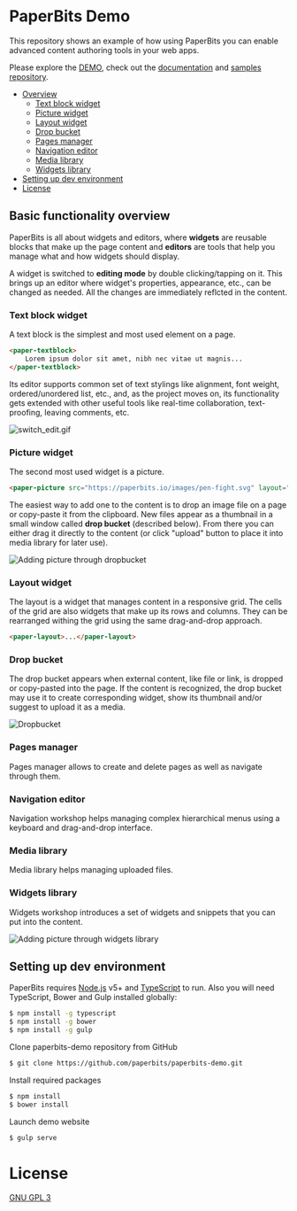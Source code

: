 # PaperBits Demo

This repository shows an example of how using PaperBits you can enable advanced content authoring tools in your web apps.

Please explore the [DEMO](https://paperbits.io), check out the [documentation](https://github.com/paperbits/paperbits-knockout/wiki) and [samples repository](https://github.com/paperbits/paperbits-samples).

- [Overview](#text-block)
    - [Text block widget](#text-block)
    - [Picture widget](#picture)
    - [Layout widget](#layout)
    - [Drop bucket](#drop-bucket)
    - [Pages manager](#pages-manager)
    - [Navigation editor](#navigation-editor)
    - [Media library](#media-library)
    - [Widgets library](#widgets-library)
- [Setting up dev environment](#setting-up-dev-environment)
- [License](#license)


## Basic functionality overview


PaperBits is all about widgets and editors, where **widgets** are reusable blocks that make up the page content and **editors** are tools that help you manage what and how widgets should display.

A widget is switched to **editing mode** by double clicking/tapping on it. This brings up an editor where widget's properties, appearance, etc., can be changed as needed. All the changes are immediately reflcted in the content.


### Text block widget
A text block is the simplest and most used element on a page. 
```html
<paper-textblock>
    Lorem ipsum dolor sit amet, nibh nec vitae ut magnis...
</paper-textblock>
```
Its editor supports common set of text stylings like alignment, font weight, ordered/unordered list, etc., and, as the project moves on, its functionality gets extended with other useful tools like real-time collaboration, text-proofing, leaving comments, etc.
  
![switch_edit.gif](https://firebasestorage.googleapis.com/v0/b/paperbits-cdn.appspot.com/o/switch-edit.gif?alt=media&token=4e43d530-4dbb-492f-8876-f80d3ba0818d "switch_edit.gif")

### Picture widget
The second most used widget is a picture.
```html
<paper-picture src="https://paperbits.io/images/pen-fight.svg" layout="noframe"></paper-picture>
```
The easiest way to add one to the content is to drop an image file on a page or copy-paste it from the clipboard. New files appear as a thumbnail in a small window called **drop bucket** (described below). From there you can either drag it directly to the content (or click "upload" button to place it into media library for later use). 

![Adding picture through dropbucket](https://firebasestorage.googleapis.com/v0/b/paperbits-cdn.appspot.com/o/picture-upload.gif?alt=media&token=15baf6c8-7bb5-44ef-b946-16125d841b2d "picture_upload.gif")

### Layout widget
The layout is a widget that manages content in a responsive grid. The cells of the grid are also widgets that make up its rows and columns. They can be rearranged withing the grid using the same drag-and-drop approach.
```html
<paper-layout>...</paper-layout>
```

### Drop bucket
The drop bucket appears when external content, like file or link, is dropped or copy-pasted into the page. If the content is recognized, the drop bucket may use it to create corresponding widget, show its thumbnail and/or suggest to upload it as a media.

![Dropbucket](https://firebasestorage.googleapis.com/v0/b/paperbits-cdn.appspot.com/o/dropbucket-youtube.gif?alt=media&token=cb24c479-8a42-4dbf-b585-3706735039e2) 

### Pages manager
Pages manager allows to create and delete pages as well as navigate through them.

### Navigation editor
Navigation workshop helps managing complex hierarchical menus using a keyboard and drag-and-drop interface.

### Media library
Media library helps managing uploaded files.

### Widgets library
Widgets workshop introduces a set of widgets and snippets that you can put into the content.

![Adding picture through widgets library](https://firebasestorage.googleapis.com/v0/b/paperbits-cdn.appspot.com/o/picture_uploadpicture_upload_from_lib.gif?alt=media&token=cc9a6487-5db8-4e5a-9fc9-9d01bf567f9f "picture_uploadpicture_upload_from_lib.gif")


## Setting up dev environment
PaperBits requires [Node.js](https://nodejs.org/) v5+ and [TypeScript](http://www.typescriptlang.org/) to run. Also you will need TypeScript, Bower and Gulp installed globally:
```sh
$ npm install -g typescript
$ npm install -g bower 
$ npm install -g gulp
```
Clone paperbits-demo repository from GitHub
```sh
$ git clone https://github.com/paperbits/paperbits-demo.git
```
Install required packages
```sh
$ npm install
$ bower install
```
Launch demo website
```sh
$ gulp serve
```
# License
[GNU GPL 3](https://github.com/paperbits/paperbits-demo/blob/master/LICENSE)
